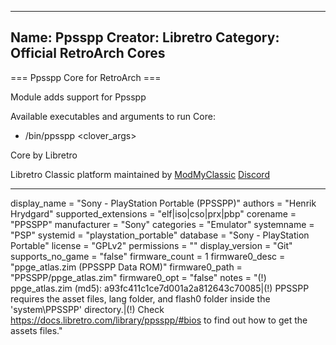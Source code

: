 -----------------------
Name: Ppsspp
Creator: Libretro
Category: Official RetroArch Cores
-----------------------

=== Ppsspp Core for RetroArch ===

Module adds support for Ppsspp

Available executables and arguments to run Core:
- /bin/ppsspp <rom> <clover_args>

Core by Libretro

Libretro Classic platform maintained by [ModMyClassic](https://modmyclassic.com) [Discord](https://discordapp.com/invite/8gygsrw)

-----------------------

display_name = "Sony - PlayStation Portable (PPSSPP)"
authors = "Henrik Hrydgard"
supported_extensions = "elf|iso|cso|prx|pbp"
corename = "PPSSPP"
manufacturer = "Sony"
categories = "Emulator"
systemname = "PSP"
systemid = "playstation_portable"
database = "Sony - PlayStation Portable"
license = "GPLv2"
permissions = ""
display_version = "Git"
supports_no_game = "false"
firmware_count = 1
firmware0_desc = "ppge_atlas.zim (PPSSPP Data ROM)"
firmware0_path = "PPSSPP/ppge_atlas.zim"
firmware0_opt = "false"
notes = "(!) ppge_atlas.zim (md5): a93fc411c1ce7d001a2a812643c70085|(!) PPSSPP requires the asset files, lang folder, and flash0 folder inside the 'system\PPSSPP' directory.|(!) Check https://docs.libretro.com/library/ppsspp/#bios to find out how to get the assets files."
